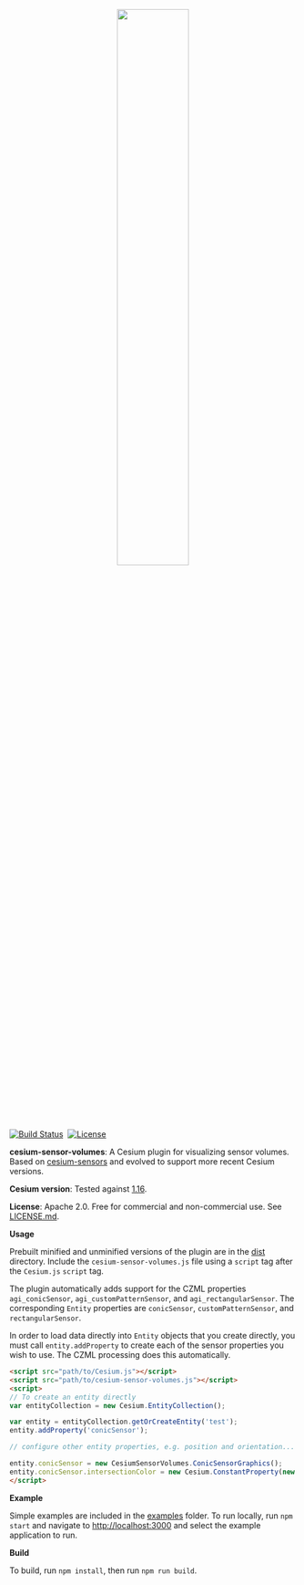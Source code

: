 <p align="center">
<a href="http://cesium.agi.com/">
<img src="https://github.com/AnalyticalGraphicsInc/cesium/wiki/logos/Cesium_Logo_Color.jpg" width="50%" />
</a>
</p>

[![Build Status](https://travis-ci.org/jlouns/cesium-sensors.svg?branch=master)](https://travis-ci.org/jlouns/cesium-sensors)&nbsp;
[![License](https://img.shields.io/badge/License-Apache%202.0-blue.svg)](http://www.apache.org/licenses/LICENSE-2.0.html)

**cesium-sensor-volumes**: A Cesium plugin for visualizing sensor volumes. Based on [cesium-sensors](https://github.com/AnalyticalGraphicsInc/cesium-sensors) and evolved to support more recent Cesium versions.

**Cesium version**: Tested against [1.16](https://cesiumjs.org/downloads.html).

**License**: Apache 2.0.  Free for commercial and non-commercial use.  See [LICENSE.md](LICENSE.md).

**Usage**

Prebuilt minified and unminified versions of the plugin are in the [dist](dist/) directory.  Include the `cesium-sensor-volumes.js` file using a `script` tag after the `Cesium.js` `script` tag.

The plugin automatically adds support for the CZML properties `agi_conicSensor`, `agi_customPatternSensor`, and `agi_rectangularSensor`.  The corresponding `Entity` properties are `conicSensor`, `customPatternSensor`, and `rectangularSensor`.

In order to load data directly into `Entity` objects that you create directly, you must call `entity.addProperty` to create each of the sensor properties you wish to use.  The CZML processing does this automatically.

```html
<script src="path/to/Cesium.js"></script>
<script src="path/to/cesium-sensor-volumes.js"></script>
<script>
// To create an entity directly
var entityCollection = new Cesium.EntityCollection();

var entity = entityCollection.getOrCreateEntity('test');
entity.addProperty('conicSensor');

// configure other entity properties, e.g. position and orientation...

entity.conicSensor = new CesiumSensorVolumes.ConicSensorGraphics();
entity.conicSensor.intersectionColor = new Cesium.ConstantProperty(new Cesium.Color(0.1, 0.2, 0.3, 0.4));
</script>
```

**Example**

Simple examples are included in the [examples](examples/) folder.  To run locally, run `npm start` and navigate to [http://localhost:3000](http://localhost:3000) and select the example application to run.

**Build**

To build, run `npm install`, then run `npm run build`.
